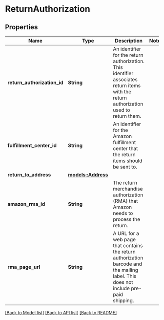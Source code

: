 # ReturnAuthorization

## Properties

Name | Type | Description | Notes
------------ | ------------- | ------------- | -------------
**return_authorization_id** | **String** | An identifier for the return authorization. This identifier associates return items with the return authorization used to return them. | 
**fulfillment_center_id** | **String** | An identifier for the Amazon fulfillment center that the return items should be sent to. | 
**return_to_address** | [**models::Address**](Address.md) |  | 
**amazon_rma_id** | **String** | The return merchandise authorization (RMA) that Amazon needs to process the return. | 
**rma_page_url** | **String** | A URL for a web page that contains the return authorization barcode and the mailing label. This does not include pre-paid shipping. | 

[[Back to Model list]](../README.md#documentation-for-models) [[Back to API list]](../README.md#documentation-for-api-endpoints) [[Back to README]](../README.md)



